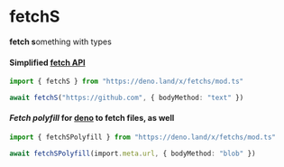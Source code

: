 # fetchS

**fetch s**omething with types

#### Simplified [fetch API](https://developer.mozilla.org/en-US/docs/Web/API/Fetch_API)

```typescript
import { fetchS } from "https://deno.land/x/fetchs/mod.ts"

await fetchS("https://github.com", { bodyMethod: "text" })
```

#### _Fetch polyfill_ for [deno](https://github.com/denoland/deno) to fetch files, as well

```typescript
import { fetchSPolyfill } from "https://deno.land/x/fetchs/mod.ts"

await fetchSPolyfill(import.meta.url, { bodyMethod: "blob" })
```
